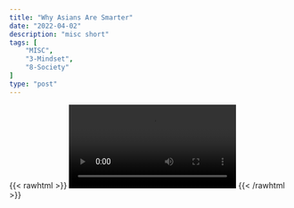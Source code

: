 ```yaml
---
title: "Why Asians Are Smarter"
date: "2022-04-02"
description: "misc short"
tags: [
    "MISC",
    "3-Mindset",
    "8-Society"
]
type: "post"
---
```

{{< rawhtml >}}
    <video width="auto" height="auto" controls>
        <source src="https://clips.dev00ps.com/MISC/This%20is%20why%20Asians%20are%20smarter%20than%20you%21.mp4" type="video/mp4"> 
    </video>
{{< /rawhtml >}}